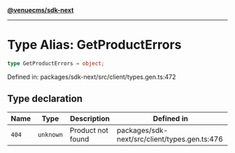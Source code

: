 [**@venuecms/sdk-next**](../Index.md)

***

# Type Alias: GetProductErrors

```ts
type GetProductErrors = object;
```

Defined in: packages/sdk-next/src/client/types.gen.ts:472

## Type declaration

| Name | Type | Description | Defined in |
| ------ | ------ | ------ | ------ |
| <a id="404"></a> `404` | `unknown` | Product not found | packages/sdk-next/src/client/types.gen.ts:476 |
